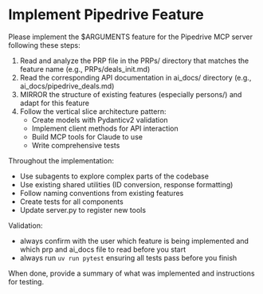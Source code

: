 # Implement Pipedrive Feature

Please implement the $ARGUMENTS feature for the Pipedrive MCP server following these steps:

1. Read and analyze the PRP file in the PRPs/ directory that matches the feature name (e.g., PRPs/deals_init.md)
2. Read the corresponding API documentation in ai_docs/ directory (e.g., ai_docs/pipedrive_deals.md)
3. MIRROR the structure of existing features (especially persons/) and adapt for this feature
4. Follow the vertical slice architecture pattern:
   - Create models with Pydanticv2 validation
   - Implement client methods for API interaction
   - Build MCP tools for Claude to use
   - Write comprehensive tests

Throughout the implementation:
- Use subagents to explore complex parts of the codebase
- Use existing shared utilities (ID conversion, response formatting)
- Follow naming conventions from existing features
- Create tests for all components
- Update server.py to register new tools

Validation:
- always confirm with the user which feature is being implemented and which prp and ai_docs file to read before you start
- always run `uv run pytest` ensuring all tests pass before you finish

When done, provide a summary of what was implemented and instructions for testing.